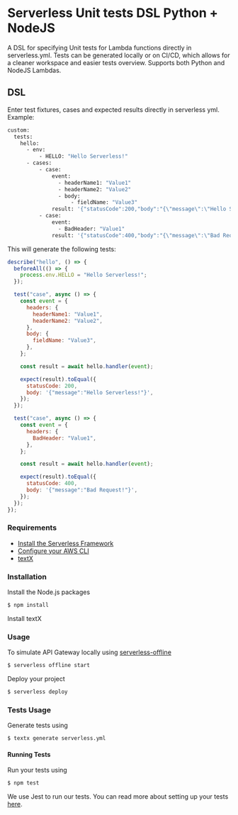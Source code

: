 # Serverless Unit tests DSL Python + NodeJS

A DSL for specifying Unit tests for Lambda functions directly in serverless.yml. Tests can be generated locally or on CI/CD, which allows for a cleaner workspace and easier tests overview. Supports both Python and NodeJS Lambdas.

## DSL

Enter test fixtures, cases and expected results directly in serverless yml. Example:

```bash
custom:
  tests:
    hello:
      - env:
          - HELLO: "Hello Serverless!"
      - cases:
          - case:
              event:
                - headerName1: "Value1"
                - headerName2: "Value2"
                - body:
                    - fieldName: "Value3"
              result: '{"statusCode":200,"body":"{\"message\":\"Hello Serverless!\"}"}'
          - case:
              event:
                - BadHeader: "Value1"
              result: '{"statusCode":400,"body":"{\"message\":\"Bad Request!\"}"}'
```

This will generate the following tests:

```javascript
describe("hello", () => {
  beforeAll(() => {
    process.env.HELLO = "Hello Serverless!";
  });

  test("case", async () => {
    const event = {
      headers: {
        headerName1: "Value1",
        headerName2: "Value2",
      },
      body: {
        fieldName: "Value3",
      },
    };

    const result = await hello.handler(event);

    expect(result).toEqual({
      statusCode: 200,
      body: '{"message":"Hello Serverless!"}',
    });
  });

  test("case", async () => {
    const event = {
      headers: {
        BadHeader: "Value1",
      },
    };

    const result = await hello.handler(event);

    expect(result).toEqual({
      statusCode: 400,
      body: '{"message":"Bad Request!"}',
    });
  });
});
```

### Requirements

- [Install the Serverless Framework](https://serverless.com/framework/docs/providers/aws/guide/installation/)
- [Configure your AWS CLI](https://serverless.com/framework/docs/providers/aws/guide/credentials/)
- [textX](https://github.com/textX/textX)

### Installation

Install the Node.js packages

```bash
$ npm install
```

Install textX

### Usage

To simulate API Gateway locally using [serverless-offline](https://github.com/dherault/serverless-offline)

```bash
$ serverless offline start
```

Deploy your project

```bash
$ serverless deploy
```

### Tests Usage

Generate tests using

```bash
$ textx generate serverless.yml
```

#### Running Tests

Run your tests using

```bash
$ npm test
```

We use Jest to run our tests. You can read more about setting up your tests [here](https://facebook.github.io/jest/docs/en/getting-started.html#content).
